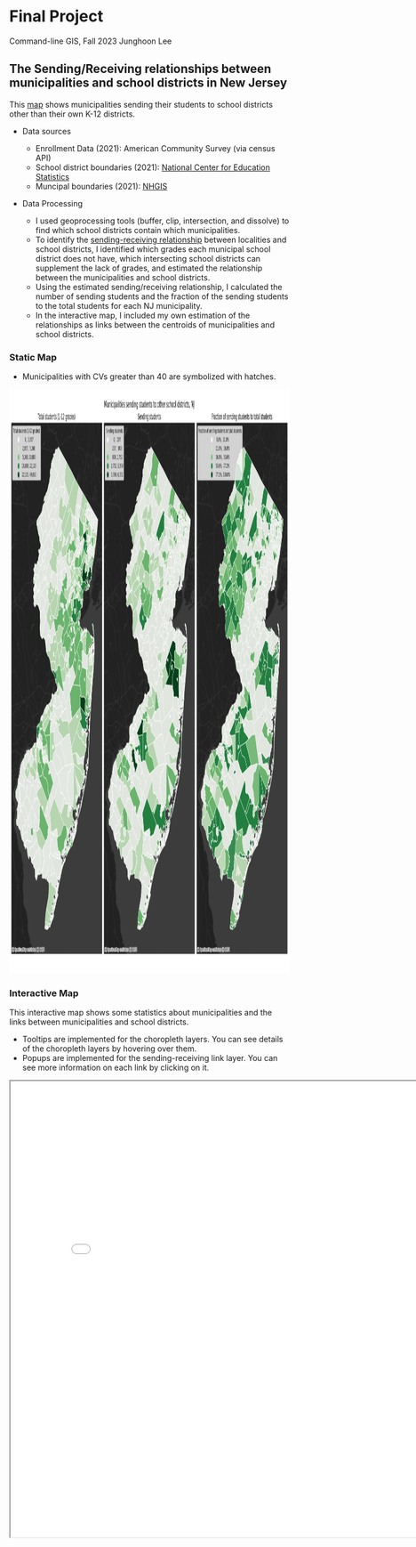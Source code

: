 # Final Project
Command-line GIS, Fall 2023
Junghoon Lee

## The Sending/Receiving relationships between municipalities and school districts in New Jersey
This [map](school_districts_sending_receiving.html) shows municipalities sending their students to school districts other than their own K-12 districts.

- Data sources
  - Enrollment Data (2021): American Community Survey (via census API)
  - School district boundaries (2021): [National Center for Education Statistics](https://nces.ed.gov/programs/edge/Geographic/DistrictBoundaries)
  - Muncipal boundaries (2021): [NHGIS](https://www.nhgis.org/gis-files)
  
- Data Processing
  - I used geoprocessing tools (buffer, clip, intersection, and dissolve) to find which school districts contain which municipalities.
  - To identify the [sending-receiving relationship](https://en.wikipedia.org/wiki/Sending/receiving_relationship#:~:text=A%20sending%2Freceiving%20relationship%20is,part%20of%20a%20historical%20relationship.) between localities and school districts, I identified which grades each municipal school district does not have, which intersecting school districts can supplement the lack of grades, and estimated the relationship between the municipalities and school districts.
  - Using the estimated sending/receiving relationship, I calculated the number of sending students and the fraction of the sending students to the total students for each NJ municipality.
  - In the interactive map, I included my own estimation of the relationships as links between the centroids of municipalities and school districts.

### Static Map
- Municipalities with CVs greater than 40 are symbolized with hatches.
<img src = "static.png" width ="1538" height ="1050">

### Interactive Map
This interactive map shows some statistics about municipalities and the links between municipalities and school districts.
- Tooltips are implemented for the choropleth layers. You can see details of the choropleth layers by hovering over them.
- Popups are implemented for the sending-receiving link layer. You can see more information on each link by clicking on it.
<iframe src = 'school_districts_sending_receiving.html' width = 820 height = 820> </iframe>
